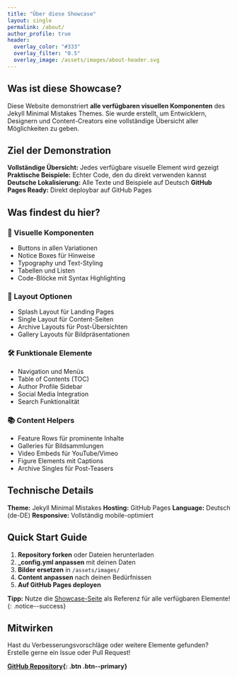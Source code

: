 ```yaml
---
title: "Über diese Showcase"
layout: single
permalink: /about/
author_profile: true
header:
  overlay_color: "#333"
  overlay_filter: "0.5"
  overlay_image: /assets/images/about-header.svg
---
```


## Was ist diese Showcase?

Diese Website demonstriert **alle verfügbaren visuellen Komponenten** des Jekyll Minimal Mistakes Themes. Sie wurde erstellt, um Entwicklern, Designern und Content-Creators eine vollständige Übersicht aller Möglichkeiten zu geben.

## Ziel der Demonstration

**Vollständige Übersicht:** Jedes verfügbare visuelle Element wird gezeigt
**Praktische Beispiele:** Echter Code, den du direkt verwenden kannst
**Deutsche Lokalisierung:** Alle Texte und Beispiele auf Deutsch
**GitHub Pages Ready:** Direkt deploybar auf GitHub Pages

## Was findest du hier?

### 🎨 Visuelle Komponenten
- Buttons in allen Variationen
- Notice Boxes für Hinweise
- Typography und Text-Styling
- Tabellen und Listen
- Code-Blöcke mit Syntax Highlighting

### 📱 Layout Optionen
- Splash Layout für Landing Pages
- Single Layout für Content-Seiten
- Archive Layouts für Post-Übersichten
- Gallery Layouts für Bildpräsentationen

### 🛠 Funktionale Elemente
- Navigation und Menüs
- Table of Contents (TOC)
- Author Profile Sidebar
- Social Media Integration
- Search Funktionalität

### 📚 Content Helpers
- Feature Rows für prominente Inhalte
- Galleries für Bildsammlungen
- Video Embeds für YouTube/Vimeo
- Figure Elements mit Captions
- Archive Singles für Post-Teasers

## Technische Details

**Theme:** Jekyll Minimal Mistakes
**Hosting:** GitHub Pages
**Language:** Deutsch (de-DE)
**Responsive:** Vollständig mobile-optimiert

## Quick Start Guide

1. **Repository forken** oder Dateien herunterladen
2. **_config.yml anpassen** mit deinen Daten
3. **Bilder ersetzen** in `/assets/images/`
4. **Content anpassen** nach deinen Bedürfnissen
5. **Auf GitHub Pages deployen**

**Tipp:** Nutze die [Showcase-Seite](/showcase/) als Referenz für alle verfügbaren Elemente!
{: .notice--success}

## Mitwirken

Hast du Verbesserungsvorschläge oder weitere Elemente gefunden? Erstelle gerne ein Issue oder Pull Request!

**[GitHub Repository](https://github.com/username/showcase){: .btn .btn--primary}**
